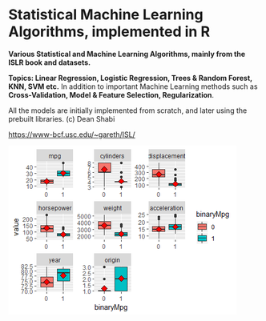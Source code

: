 # Statistical Machine Learning Algorithms, implemented in R

**Various Statistical and Machine Learning Algorithms, mainly from the ISLR book and datasets.**

**Topics: Linear Regression, Logistic Regression, Trees & Random Forest, KNN, SVM etc.**
In addition to important Machine Learning methods such as **Cross-Validation, Model & Feature Selection, Regularization**. 

All the models are initially implemented from scratch, and later using the prebuilt libraries.
(c) Dean Shabi

https://www-bcf.usc.edu/~gareth/ISL/

<img src="https://github.com/dean-sh/Statistical-Learning/raw/master/Logistic%20Regression/AutoDataset.png"/>
